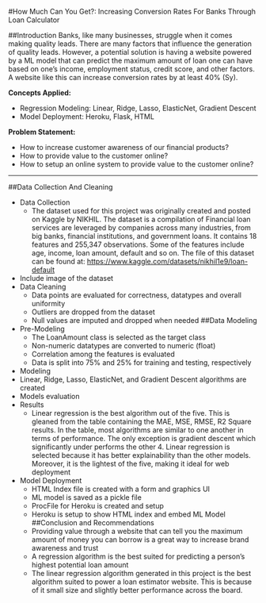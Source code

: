 #How Much Can You Get?: Increasing Conversion Rates For Banks Through Loan Calculator


##Introduction
Banks, like many businesses, struggle when it comes making quality leads. There are many factors that influence the generation of quality leads. However, a potential solution is having a website powered by a ML model that can predict the maximum amount of loan one can have based on one’s income, employment status, credit score, and other factors. A website like this can increase conversion rates by at least 40% (Sy).

**Concepts Applied:**
- Regression Modeling: Linear, Ridge, Lasso, ElasticNet, Gradient Descent
- Model Deployment: Heroku, Flask, HTML 

**Problem Statement:**
- How to increase customer awareness of our financial products?
- How to provide value to the customer online?
- How to setup an online system to provide value to the customer online?

----
##Data Collection And Cleaning
- Data Collection
  - The dataset used for this project was originally created and posted on Kaggle by NIKHIL. The dataset is a compilation of Financial loan services are leveraged by companies across many industries, from big banks, financial institutions, and government loans. It contains 18 features and 255,347 observations. Some of the features include age, income, loan amount, default and so on. The file of this dataset can be found at: https://www.kaggle.com/datasets/nikhil1e9/loan-default
- Include image of the dataset
- Data Cleaning
  - Data points are evaluated for correctness, datatypes and overall uniformity
  - Outliers are dropped from the dataset
  - Null values are imputed and dropped when needed
##Data Modeling
- Pre-Modeling
  - The LoanAmount class is selected as the target class
  - Non-numeric datatypes are converted to numeric (float)
  - Correlation among the features is evaluated
  - Data is split into 75% and 25% for training and testing, respectively
- Modeling
 - Linear, Ridge, Lasso, ElasticNet, and Gradient Descent algorithms are created
  - Models evaluation
  - Results
    - Linear regression  is the best algorithm out of the five. This is gleaned from the table containing the MAE, MSE, RMSE,  R2 Square results. In the table, most algorithms are  similar to one another in terms of performance. The only exception is gradient descent which significantly under performs the other 4. Linear regression is selected because it has better explainability than the other models. Moreover, it is the lightest of the five, making it ideal for web deployment
- Model Deployment
  - HTML Index file is created with a form and graphics UI
  - ML model is saved as a pickle file
  - ProcFile for Heroku is created and setup
  - Heroku is setup to show HTML index and embed ML Model
##Conclusion and Recommendations 
  - Providing value through a website that can tell you the maximum amount of money you can borrow is a great way to increase brand awareness and trust
  - A regression algorithm is the best suited for predicting a person’s highest potential loan amount
  - The linear regression algorithm generated in this project is the best algorithm suited to power a loan estimator website. This is because of it small size and slightly better performance across the board. 
